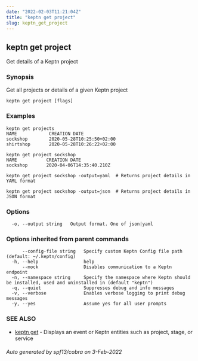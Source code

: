 ```yaml
---
date: "2022-02-03T11:21:04Z"
title: "keptn get project"
slug: keptn_get_project
---
```

## keptn get project

Get details of a Keptn project

### Synopsis

Get all projects or details of a given Keptn project

```
keptn get project [flags]
```

### Examples

```
keptn get projects
NAME            CREATION DATE
sockshop        2020-05-28T10:25:50+02:00
shirtshop       2020-05-28T10:26:22+02:00
	
keptn get project sockshop
NAME           CREATION DATE                 
sockshop       2020-04-06T14:35:40.210Z

keptn get project sockshop -output=yaml  # Returns project details in YAML format

keptn get project sockshop -output=json  # Returns project details in JSON format

```

### Options

```
  -o, --output string   Output format. One of json|yaml
```

### Options inherited from parent commands

```
      --config-file string   Specify custom Keptn Config file path (default: ~/.keptn/config)
  -h, --help                 help
      --mock                 Disables communication to a Keptn endpoint
  -n, --namespace string     Specify the namespace where Keptn should be installed, used and uninstalled in (default "keptn")
  -q, --quiet                Suppresses debug and info messages
  -v, --verbose              Enables verbose logging to print debug messages
  -y, --yes                  Assume yes for all user prompts
```

### SEE ALSO

* [keptn get](../keptn_get/)	 - Displays an event or Keptn entities such as project, stage, or service

###### Auto generated by spf13/cobra on 3-Feb-2022
